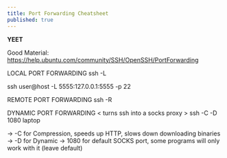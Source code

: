 ```yaml
---
title: Port Forwarding Cheatsheet
published: true
---
```


**YEET**

Good Material:
https://help.ubuntu.com/community/SSH/OpenSSH/PortForwarding


LOCAL PORT FORWARDING
ssh -L


ssh user@host -L 5555:127.0.0.1:5555 -p 22


REMOTE PORT FORWARDING
ssh -R 


DYNAMIC PORT FORWARDING
< turns ssh into a socks proxy >
ssh -C -D 1080 laptop

→ -C for Compression, speeds up HTTP, slows down downloading binaries
→ -D for Dynamic
→ 1080 for default SOCKS port, some programs will only work with it (leave default)
